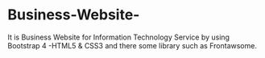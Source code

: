 # Business-Website-
It is Business Website for Information Technology Service by using Bootstrap 4 -HTML5 & CSS3 and there some library such as Frontawsome.
